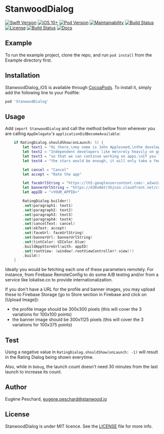 # StanwoodDialog

[![Swift Version](https://img.shields.io/badge/Swift-4.2-orange.svg)]()
[![iOS 10+](https://img.shields.io/badge/iOS-10+-EB7943.svg)]()
[![Pod Version](https://cocoapod-badges.herokuapp.com/l/StanwoodDialog/badge.png)]()
[![Maintainability](https://api.codeclimate.com/v1/badges/f34e56f2c699c367691a/maintainability)](https://codeclimate.com/github/stanwood/StanwoodDialog_iOS/maintainability) 
[![Build Status](https://app.bitrise.io/app/200a49178c1c4df4/status.svg?token=sfQNfpyzN4c_FAGGTefmqw&branch=master)](https://app.bitrise.io/app/200a49178c1c4df4)
[![License](https://cocoapod-badges.herokuapp.com/l/StanwoodDialog/badge.svg)](http://cocoapods.org/pods/StanwoodDialog) 
[![Build Status](https://travis-ci.org/stanwood/StanwoodDialog_iOS.svg?branch=master)](https://travis-ci.org/stanwood/StanwoodDialog_iOS)
[![Docs](https://img.shields.io/badge/docs-%E2%9C%93-blue.svg)](https://stanwood.github.io/StanwoodDialog_iOS/)

## Example

To run the example project, clone the repo, and run `pod install` from the Example directory first.

## Installation

StanwoodDialog_iOS is available through [CocoaPods](http://cocoapods.org). To install
it, simply add the following line to your Podfile:

```ruby
pod 'StanwoodDialog'
```

## Usage

Add `import StanwoodDialog` and call the method bellow from wherever you are calling `AppDelegate`'s `applicationDidBecomeAvailable`:
```swift
    if RatingDialog.shouldShow(onLaunch: 5) {
        let text1 = "Hi there,\nmy name is John Appleseed,\nthe developer of this app."
        let text2 = "Independent developers like me\nrely heavily on good ratings in the app store"
        let text3 = "so that we can continue working on apps.\nIf you like this app, I'd be thrilled\nif you left a positive rating."
        let text4 = "the stars would be enough, it will only take a few seconds."

        let cancel = "Cancel"
        let accept = "Rate the app"

        let faceUrlString = "https://lh5.googleusercontent.com/-_w2wo1s6SkI/AAAAAAAAAAI/AAAAAAAAhMU/s78iSxXwVZk/photo.jpg"
        let bannerUrlString = "https://d30x8mtr3hjnzo.cloudfront.net/creatives/41868f99932745608fafdd3a03072e99"
        let appID = "<YOUR_APPID>"

        RatingDialog.builder()
        .set(paragraph1: text1)
        .set(paragraph2: text2)
        .set(paragraph3: text3)
        .set(paragraph4: text4)
        .set(cancelText: cancel)
        .set(okText: accept)
        .set(faceUrl: faceUrlString)
        .set(bannerUrl: bannerUrlString)
        .set(tintColor: UIColor.blue)
        .buildAppStoreUrl(with: appID)
        .set(rootView: (window?.rootViewController?.view)!)
        .build()
    }
```
Ideally you would be fetching each one of these parameters remotely. For instance, from Firebase RemoteConfig to do some A/B testing and/or from a service like lokalise.co to provide internationalization.

If you don't have a URL for the profile and banner images, you may upload these to Firebase Storage (go to Store section in Firebase and click on [Upload Image]):
 * the profile image should be 300x300 pixels (this will cover the 3 variations for 100x100 points)
 * the banner image should be 300x1125 pixels (this will cover the 3 variations for 100x375 points)
 
 
 ## Test
 
Using a negative value in `RatingDialog.shouldShow(onLaunch: -1)` will result in the Rating Dialog being shown everytime.

Also, while in `Debug`, the launch count doesn't need 30 minutes from the last launch to increase its count. 


## Author

Eugène Peschard, eugene.peschard@stanwood.io

## License

StanwoodDialog is under MIT licence. See the [LICENSE](https://github.com/stanwood/Stanwood_Dialog_iOS/blob/master/LICENSE "Copyright © 2018 stanwood GmbH") file for more info.
